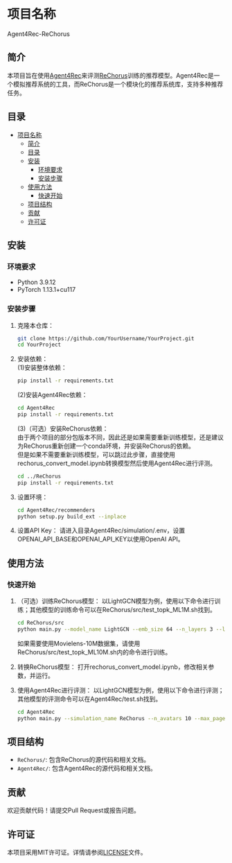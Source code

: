 # 项目名称
Agent4Rec-ReChorus

## 简介

本项目旨在使用[Agent4Rec](https://github.com/THUwangcy/Agent4Rec)来评测[ReChorus](https://github.com/THUwangcy/ReChorus)训练的推荐模型。Agent4Rec是一个模拟推荐系统的工具，而ReChorus是一个模块化的推荐系统库，支持多种推荐任务。

## 目录

- [项目名称](#项目名称)
  - [简介](#简介)
  - [目录](#目录)
  - [安装](#安装)
    - [环境要求](#环境要求)
    - [安装步骤](#安装步骤)
  - [使用方法](#使用方法)
    - [快速开始](#快速开始)
  - [项目结构](#项目结构)
  - [贡献](#贡献)
  - [许可证](#许可证)

## 安装

### 环境要求

- Python 3.9.12
- PyTorch 1.13.1+cu117

### 安装步骤

1. 克隆本仓库：

   ```bash
   git clone https://github.com/YourUsername/YourProject.git
   cd YourProject
   ```

2. 安装依赖：  
   (1)安装整体依赖：
   ```bash
   pip install -r requirements.txt
   ```
   (2)安装Agent4Rec依赖：
   ```bash
   cd Agent4Rec
   pip install -r requirements.txt
   ```
   (3)（可选）安装ReChorus依赖：  
由于两个项目的部分包版本不同，因此还是如果需要重新训练模型，还是建议为ReChorus重新创建一个conda环境，并安装ReChorus的依赖。  
但是如果不需要重新训练模型，可以跳过此步骤，直接使用rechorus_convert_model.ipynb转换模型然后使用Agent4Rec进行评测。
   ```bash
   cd ../ReChorus
   pip install -r requirements.txt
   ```

3. 设置环境：

   ```bash
   cd Agent4Rec/recommenders
   python setup.py build_ext --inplace
   ```

4. 设置API Key：
   请进入目录Agent4Rec/simulation/.env，设置OPENAI_API_BASE和OPENAI_API_KEY以使用OpenAI API。


## 使用方法

### 快速开始

1. （可选）训练ReChorus模型：
   以LightGCN模型为例，使用以下命令进行训练；其他模型的训练命令可以在ReChorus/src/test_topk_ML1M.sh找到。
   ```bash
   cd ReChorus/src
   python main.py --model_name LightGCN --emb_size 64 --n_layers 3 --lr 1e-3 --l2 1e-8 --dataset MovieLens_1M/ML_1MTOPK/ --path ../data
   ```
   如果需要使用Movielens-10M数据集，请使用ReChorus/src/test_topk_ML10M.sh内的命令进行训练。

2. 转换ReChorus模型：
   打开rechorus_convert_model.ipynb，修改相关参数，并运行。

3. 使用Agent4Rec进行评测：
   以LightGCN模型为例，使用以下命令进行评测；其他模型的评测命令可以在Agent4Rec/test.sh找到。
   ```bash
   cd Agent4Rec
   python main.py --simulation_name ReChorus --n_avatars 10 --max_pages 5 --items_per_page 4 --model_path converted_models/
   ```

## 项目结构

- `ReChorus/`: 包含ReChorus的源代码和相关文档。
- `Agent4Rec/`: 包含Agent4Rec的源代码和相关文档。

## 贡献

欢迎贡献代码！请提交Pull Request或报告问题。

## 许可证

本项目采用MIT许可证。详情请参阅[LICENSE](./LICENSE)文件。

